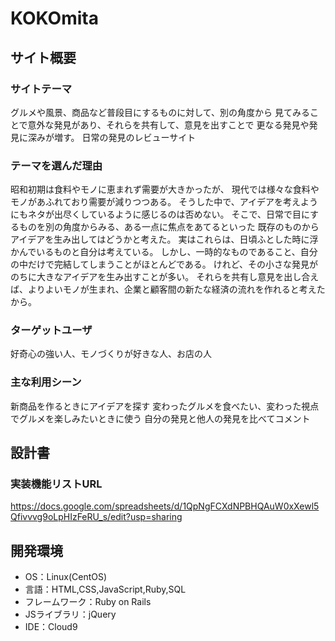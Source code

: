 # KOKOmita

## サイト概要

### サイトテーマ
グルメや風景、商品など普段目にするものに対して、別の角度から
見てみることで意外な発見があり、それらを共有して、意見を出すことで
更なる発見や発見に深みが増す。
日常の発見のレビューサイト

### テーマを選んだ理由
昭和初期は食料やモノに恵まれず需要が大きかったが、
現代では様々な食料やモノがあふれており需要が減りつつある。
そうした中で、アイデアを考えようにもネタが出尽くしているように感じるのは否めない。
そこで、日常で目にするものを別の角度からみる、ある一点に焦点をあてるといった
既存のものからアイデアを生み出してはどうかと考えた。
実はこれらは、日頃ふとした時に浮かんでいるものと自分は考えている。
しかし、一時的なものであること、自分の中だけで完結してしまうことがほとんどである。
けれど、その小さな発見がのちに大きなアイデアを生み出すことが多い。
それらを共有し意見を出し合えば、よりよいモノが生まれ、企業と顧客間の新たな経済の流れを作れると考えたから。

### ターゲットユーザ
好奇心の強い人、モノづくりが好きな人、お店の人

### 主な利用シーン
新商品を作るときにアイデアを探す
変わったグルメを食べたい、変わった視点でグルメを楽しみたいときに使う
自分の発見と他人の発見を比べてコメント

## 設計書

### 実装機能リストURL
https://docs.google.com/spreadsheets/d/1QpNgFCXdNPBHQAuW0xXewl5Qfivvvg9oLpHIzFeRU_s/edit?usp=sharing

## 開発環境
- OS：Linux(CentOS)
- 言語：HTML,CSS,JavaScript,Ruby,SQL
- フレームワーク：Ruby on Rails
- JSライブラリ：jQuery
- IDE：Cloud9
